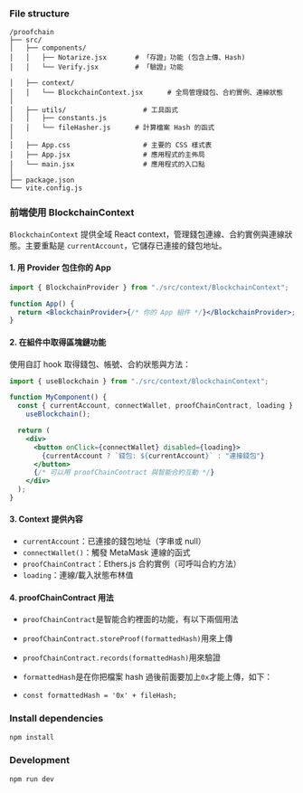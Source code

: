 ### File structure

```
/proofchain
├── src/
│   ├── components/
│   │   ├── Notarize.jsx       # 「存證」功能 (包含上傳、Hash)
│   │   └── Verify.jsx         # 「驗證」功能

│   ├── context/
│   │   └── BlockchainContext.jsx      # 全局管理錢包、合約實例、連線狀態
│
│   ├── utils/                   # 工具函式
│   │   ├── constants.js
│   │   └── fileHasher.js      # 計算檔案 Hash 的函式
│
│   ├── App.css                  # 主要的 CSS 樣式表
│   ├── App.jsx                  # 應用程式的主佈局
│   └── main.jsx                 # 應用程式的入口點
│
├── package.json
└── vite.config.js
```

### 前端使用 BlockchainContext

`BlockchainContext` 提供全域 React context，管理錢包連線、合約實例與連線狀態。主要重點是 `currentAccount`，它儲存已連接的錢包地址。

#### 1. 用 Provider 包住你的 App

```jsx
import { BlockchainProvider } from "./src/context/BlockchainContext";

function App() {
  return <BlockchainProvider>{/* 你的 App 組件 */}</BlockchainProvider>;
}
```

#### 2. 在組件中取得區塊鏈功能

使用自訂 hook 取得錢包、帳號、合約狀態與方法：

```jsx
import { useBlockchain } from "./src/context/BlockchainContext";

function MyComponent() {
  const { currentAccount, connectWallet, proofChainContract, loading } =
    useBlockchain();

  return (
    <div>
      <button onClick={connectWallet} disabled={loading}>
        {currentAccount ? `錢包: ${currentAccount}` : "連接錢包"}
      </button>
      {/* 可以用 proofChainContract 與智能合約互動 */}
    </div>
  );
}
```

#### 3. Context 提供內容

- `currentAccount`：已連接的錢包地址（字串或 null）
- `connectWallet()`：觸發 MetaMask 連線的函式
- `proofChainContract`：Ethers.js 合約實例（可呼叫合約方法）
- `loading`：連線/載入狀態布林值

#### 4. proofChainContract 用法

- `proofChainContract`是智能合約裡面的功能，有以下兩個用法

- `proofChainContract.storeProof(formattedHash)`用來上傳
- `proofChainContract.records(formattedHash)`用來驗證

- `formattedHash`是在你把檔案 hash 過後前面要加上`0x`才能上傳，如下：
- `const formattedHash = '0x' + fileHash;`

### Install dependencies

```bash
npm install
```

### Development

```bash
npm run dev
```
